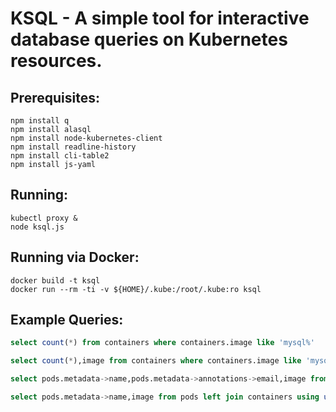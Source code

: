 # KSQL - A simple tool for interactive database queries on Kubernetes resources.

## Prerequisites:
```
npm install q
npm install alasql
npm install node-kubernetes-client
npm install readline-history
npm install cli-table2
npm install js-yaml
```

## Running:
```
kubectl proxy &
node ksql.js
```
## Running via Docker:
```
docker build -t ksql
docker run --rm -ti -v ${HOME}/.kube:/root/.kube:ro ksql
```

## Example Queries:
```sql
select count(*) from containers where containers.image like 'mysql%'
```


```sql
select count(*),image from containers where containers.image like 'mysql%' group by image
```

```sql
select pods.metadata->name,pods.metadata->annotations->email,image from pods join containers using uid where image like 'mysql:5.5%'
```

```sql
select pods.metadata->name,image from pods left join containers using uid where image like 'mysql%' and not pods.metadata->annotations->email
```
